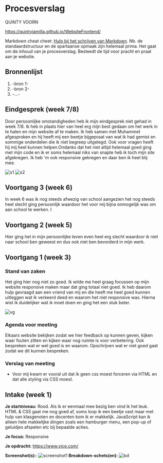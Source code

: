 # Procesverslag
QUINTY VOORN

https://quintyjamilla.github.io/WebsiteFrontend/

Markdown cheat cheet: [Hulp bij het schrijven van Markdown](https://github.com/adam-p/markdown-here/wiki/Markdown-Cheatsheet). Nb. de standaardstructuur en de spartaanse opmaak zijn helemaal prima. Het gaat om de inhoud van je procesverslag. Besteedt de tijd voor pracht en praal aan je website.


## Bronnenlijst
1. -bron 1-
2. -bron 2-
3. -...-



## Eindgesprek (week 7/8)

Door persoonlijke omstandigheden heb ik mijn eindgesprek niet gehad in week 7/8. Ik heb in plaats hier van heel erg mijn best gedaan om het werk in te halen en mijn website af te maken. Ik heb samen met Muhammet afgesproken en hij heeft mij een beetje bijgepraat van wat ik had gemist en sommige onderdelen die ik niet begreep uitgelegd. Ook voor vragen heeft hij mij heel kunnen helpen.Ondanks dat het niet altijd helemaal goed ging met mijn code en ik er soms helemaal niks van snapte heb ik toch mijn site afgekregen. Ik heb 'm ook responsive gekregen en daar ben ik heel blij mee. 

![s1](/images/site1.png)
![s2](/images/site2.png)


## Voortgang 3 (week 6)

In week 6 was ik nog steeds afwezig van school aangezien het nog steeds heel slecht ging persoonlijk waardoor het voor mij bijna onmogelijk was om aan school te werken. I


## Voortgang 2 (week 5)

Hier ging het in mijn persoonlijke leven even heel erg slecht waardoor ik niet naar school ben geweest en dus ook niet ben bevorderd in mijn werk. 


## Voortgang 1 (week 3)

### Stand van zaken

Het ging hier nog niet zo goed. Ik wilde me heel graag focussen op mijn website responsive maken maar dat ging totaal niet goed. Ik heb daarom hulp gevraagd aan een vriend van mij en die heeft me heel goed kunnen uitleggen wat ik verkeerd deed en waarom het niet responsive was. Hierna wist ik duidelijker wat ik moet doen en ging het een stuk beter. 

![vg](/images/voortgang.png)

### Agenda voor meeting

Elkaars website bekijken zodat we hier feedback op kunnen geven, kijken waar fouten zitten en kijken waar nog ruimte is voor verbetering. Ook bespreken wat er wel goed is en waarom. 
Opschrijven wat er niet goed gaat zodat we dit kunnen bespreken. 

### Verslag van meeting

- Voor mij kwam er vooral uit dat ik geen css moest forceren via HTML en dat alle styling via CSS moest. 



## Intake (week 1)

**Je startniveau:** Rood. Als ik er eenmaal mee bezig ben vind ik het leuk. HTML & CSS gaat me nog goed af, soms loop ik een beetje vast maar met hulp van klasgenoten en docenten kom ik er makkelijk. JavaScript kan ik alleen hele makkelijke dingen zoals een hamburger menu, een pop-up of geluidjes afspelen etc bij bepaalde acties.

**Je focus:** Responsive

**Je opdracht:** https://www.vice.com/

**Screenshot(s):**: 
![screenshot1](/images/website-01.png)
**Breakdown-schets(en):** 
![bd](/images/breakdown-01.png)
